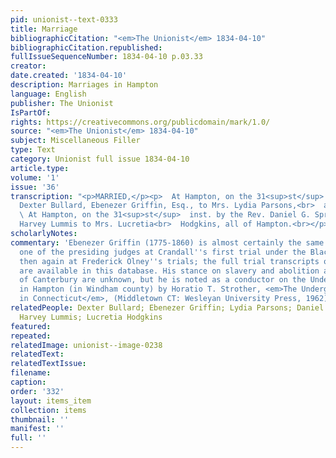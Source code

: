 ```yaml
---
pid: unionist--text-0333
title: Marriage
bibliographicCitation: "<em>The Unionist</em> 1834-04-10"
bibliographicCitation.republished: 
fullIssueSequenceNumber: 1834-04-10 p.03.33
creator: 
date.created: '1834-04-10'
description: Marriages in Hampton
language: English
publisher: The Unionist
IsPartOf: 
rights: https://creativecommons.org/publicdomain/mark/1.0/
source: "<em>The Unionist</em> 1834-04-10"
subject: Miscellaneous Filler
type: Text
category: Unionist full issue 1834-04-10
article.type: 
volume: '1'
issue: '36'
transcription: "<p>MARRIED,</p><p>  At Hampton, on the 31<sup>st</sup>  ult. By Elder
  Dexter Bullard, Ebenezer Griffin, Esq., to Mrs. Lydia Parsons,<br>  all of Hampton.<br></p><p>
  \ At Hampton, on the 31<sup>st</sup>  inst. by the Rev. Daniel G. Sprague, Deacon
  Harvey Lummis to Mrs. Lucretia<br>  Hodgkins, all of Hampton.<br></p>"
scholarlyNotes: 
commentary: 'Ebenezer Griffin (1775-1860) is almost certainly the same man who was
  one of the presiding judges at Crandall''s first trial under the Black Law, and
  then again at Frederick Olney''s trials; the full trial transcripts of both trials
  are available in this database. His stance on slavery and abolition at the time
  of Canterbury are unknown, but he is noted as a conductor on the Underground Railroad,
  in Hampton (in Windham county) by Horatio T. Strother, <em>The Underground Railroad
  in Connecticut</em>, (Middletown CT: Wesleyan University Press, 1962), p. 211.'
relatedPeople: Dexter Bullard; Ebenezer Griffin; Lydia Parsons; Daniel G. Sprague;
  Harvey Lummis; Lucretia Hodgkins
featured: 
repeated: 
relatedImage: unionist--image-0238
relatedText: 
relatedTextIssue: 
filename: 
caption: 
order: '332'
layout: items_item
collection: items
thumbnail: ''
manifest: ''
full: ''
---
```

